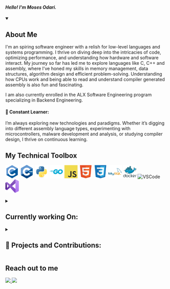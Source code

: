 _<h4>Hello! I'm Moses Odari.</h4>_

<details id=0 open>
<summary><h2>About Me</h2></summary>
<p>
I'm an spiring software engineer with a relish for low-level languages and systems programming. I thrive on diving deep into the intricacies of code, optimizing performance, and understanding how hardware and software interact. My journey so far has led me to explore languages like C, C++ and assembly, where I’ve honed my skills in memory management, data structures, algorithm design and efficient problem-solving. Understanding how CPUs work and being able to read and understand compiler generated assembly is also fun and fascinating.

I am also currently enrolled in the ALX Software Engineering program specializing in Backend Engineering.
<h4>🌱 Constant Learner:</h4>
I’m always exploring new technologies and paradigms. Whether it’s digging into different assembly language types, experimenting with microcontrollers, malware development and analysis, or studying compiler design, I thrive on continuous learning.
</p>
	<h2>My Technical Toolbox</h2>
	<p>
		<img alt="C" src="https://github.com/devicons/devicon/blob/master/icons/c/c-original.svg" width="42" height="42"/>
		<img alt="CPP" src="https://github.com/devicons/devicon/blob/master/icons/cplusplus/cplusplus-original.svg" width="42" height="42"/>
		<img alt="Py3" src="https://github.com/devicons/devicon/blob/master/icons/python/python-original.svg" width="42" height="42"/>
		<img alt="Go" src="https://github.com/devicons/devicon/blob/master/icons/go/go-original-wordmark.svg" width="42" height="42"/>
		<img alt="JS" src="https://github.com/devicons/devicon/blob/master/icons/javascript/javascript-original.svg" width="42" height="42"/>
		<img alt="HTML5" src="https://github.com/devicons/devicon/blob/master/icons/html5/html5-original.svg" width="42" height="42"/>
		<img  alt="CSS" src="https://github.com/devicons/devicon/blob/master/icons/css3/css3-original.svg" width="42" height="42"/>
		<img alt="SQL" src="https://github.com/devicons/devicon/blob/master/icons/mysql/mysql-original-wordmark.svg" width="42" height="42"/>
		<img alt="Docker" src="https://github.com/devicons/devicon/blob/master/icons/docker/docker-original-wordmark.svg" width="42" height="42"/>
		<img alt="VSCode" src="https://cdn.jsdelivr.net/gh/devicons/devicon/icons/vscode/vscode-original.svg" width="42" height="42"/>&nbsp;
		<img alt="VisualStudio" src="https://github.com/devicons/devicon/blob/master/icons/visualstudio/visualstudio-original.svg" width="42" height="42"/>
	</p>
</details>

<details id=1>
	<summary><h2>Currently working On:</h2></summary>
	<h4>ALX Software Engineering Certification (Backend):</h4>
	<ul>
		<li>HTML/CSS: Crafting beautiful and responsive web interfaces.</li>
	    	<li>JavaScript: Adding interactivity and dynamic behavior to websites.</li>
		<li>SQL: Proficient in managing and querying relational databases.</li>
		<li>Python: Server-side scripting, web development, and data analysis.</li>
  		<li>Apache: Serving web pages and handling HTTP requests as a web server.</li>
    		<li>Nginx: Nginx: Managing web traffic efficiently as a web server, reverse proxy, and load balancer.</li>
       	</ul>
	<!--
 		<li>Developing a lightweight operating system kernel in C, implementing context switching and memory management.</li>
		<li>[Personal Project]: Built a retro-style game engine in C++, complete with sprite rendering and collision detection.</li>
   	-->
</details>

<details id=2>
	<summary><h2>🚀 Projects and Contributions:</h2></summary>
	<ol>
		<li><a href="https://github.com/odarym/printf/">Printf</a> - A custom implementation of the C standard library’s printf function.</li>
		<li><a href="https://github.com/odarym/simple_shell">Simple Shell</a> - A simple UNIX command line interpreter.</li>
		<!--
		[Open Source Contribution]: Contributed to [Project X] by optimizing critical sections using assembly instructions.
		[Personal Project]: Built a retro-style game engine in C++, complete with sprite rendering and collision detection.
		-->
	</ol>
</details>


<h2>Reach out to me</h2>
<p align="left">
	<a href="https://www.twitter.com/moseodary/">
		<img src="https://raw.githubusercontent.com/rahuldkjain/github-profile-readme-generator/master/src/images/icons/Social/twitter.svg" width = 40px>
	</a>
 	<a href="mailto:mosesodary101@gmail.com">
		<img width="40px" src="https://www.vectorlogo.zone/logos/gmail/gmail-icon.svg" />
	</a>
</p>


